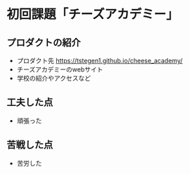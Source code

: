 # 初回課題「チーズアカデミー」

## プロダクトの紹介
- プロダクト先 https://tstegen1.github.io/cheese_academy/
- チーズアカデミーのwebサイト
- 学校の紹介やアクセスなど

## 工夫した点
- 頑張った

## 苦戦した点
- 苦労した